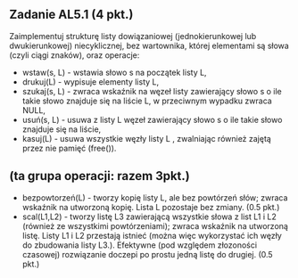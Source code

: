 ## Zadanie AL5.1 (4 pkt.) 
Zaimplementuj strukturę listy dowiązaniowej (jednokierunkowej lub dwukierunkowej) niecyklicznej, bez wartownika, której elementami są słowa (czyli ciągi znaków), oraz operacje:
- wstaw(s, L) - wstawia słowo s na początek listy L,
- drukuj(L) - wypisuje elementy listy L,
- szukaj(s, L) - zwraca wskaźnik na węzeł listy zawierający słowo s o ile takie słowo znajduje się na liście L, w przeciwnym wypadku zwraca NULL,
- usuń(s, L) - usuwa z listy L węzeł zawierający słowo s o ile takie słowo znajduje się na liście,
- kasuj(L) - usuwa wszystkie węzły listy L , zwalniając również zajętą przez nie pamięć (free()).
## (ta grupa operacji: razem 3pkt.)
- bezpowtorzeń(L) - tworzy kopię listy L, ale bez powtórzeń słów; zwraca wskaźnik na utworzoną kopię. Lista L pozostaje bez zmiany. (0.5 pkt.)
- scal(L1,L2) - tworzy listę L3 zawierającą wszystkie słowa z list L1 i L2 (również ze wszystkimi powtórzeniami); zwraca wskaźnik na utworzoną listę. Listy L1 i L2 przestają istnieć (można więc wykorzystać ich węzły do zbudowania listy L3.). Efektywne (pod względem złozoności czasowej) rozwiązanie doczepi po prostu jedną listę do drugiej. (0.5 pkt.)